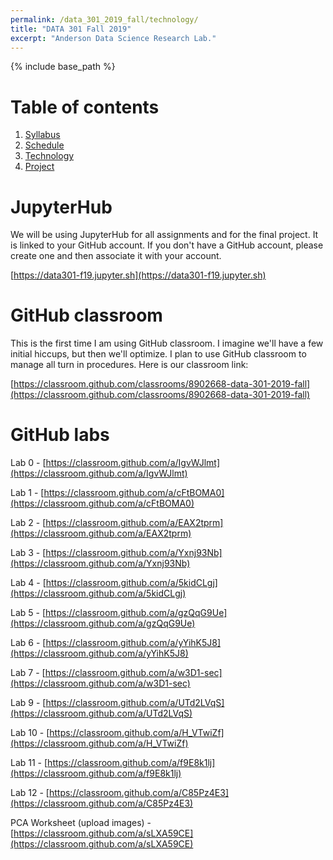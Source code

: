 ```yaml
---
permalink: /data_301_2019_fall/technology/
title: "DATA 301 Fall 2019"
excerpt: "Anderson Data Science Research Lab."
---
```


{% include base_path %}

# Table of contents
1. [Syllabus](/data_301_2019_fall/)
2. [Schedule](/data_301_2019_fall/schedule/)
3. [Technology](/data_301_2019_fall/technology/)
4. [Project](/data_301_2019_fall/project/)

# JupyterHub
We will be using JupyterHub for all assignments and for the final project. It is linked
to your GitHub account. If you don't have a GitHub account, please create one and then associate it
with your account.

[https://data301-f19.jupyter.sh](https://data301-f19.jupyter.sh)

# GitHub classroom
This is the first time I am using GitHub classroom. I imagine we'll have a few initial hiccups, but then we'll
optimize. I plan to use GitHub classroom to manage all turn in procedures. Here is our classroom link:

[https://classroom.github.com/classrooms/8902668-data-301-2019-fall](https://classroom.github.com/classrooms/8902668-data-301-2019-fall)

# GitHub labs
Lab 0 - [https://classroom.github.com/a/IgvWJlmt](https://classroom.github.com/a/IgvWJlmt)

Lab 1 - [https://classroom.github.com/a/cFtBOMA0](https://classroom.github.com/a/cFtBOMA0)

Lab 2 - [https://classroom.github.com/a/EAX2tprm](https://classroom.github.com/a/EAX2tprm)

Lab 3 - [https://classroom.github.com/a/Yxnj93Nb](https://classroom.github.com/a/Yxnj93Nb)

Lab 4 - [https://classroom.github.com/a/5kidCLgj](https://classroom.github.com/a/5kidCLgj)

Lab 5 - [https://classroom.github.com/a/gzQqG9Ue](https://classroom.github.com/a/gzQqG9Ue)

Lab 6 - [https://classroom.github.com/a/yYihK5J8](https://classroom.github.com/a/yYihK5J8)

Lab 7 - [https://classroom.github.com/a/w3D1-sec](https://classroom.github.com/a/w3D1-sec)

Lab 9 - [https://classroom.github.com/a/UTd2LVqS](https://classroom.github.com/a/UTd2LVqS)

Lab 10 - [https://classroom.github.com/a/H_VTwiZf](https://classroom.github.com/a/H_VTwiZf)

Lab 11 - [https://classroom.github.com/a/f9E8k1lj](https://classroom.github.com/a/f9E8k1lj)

Lab 12 - [https://classroom.github.com/a/C85Pz4E3](https://classroom.github.com/a/C85Pz4E3)

PCA Worksheet (upload images) - [https://classroom.github.com/a/sLXA59CE](https://classroom.github.com/a/sLXA59CE)
